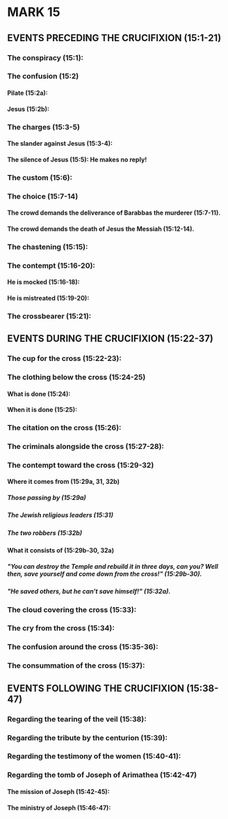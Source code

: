 ---
---
# MARK 15
## EVENTS PRECEDING THE CRUCIFIXION (15:1-21) 
###  The conspiracy (15:1): 
###  The confusion (15:2) 
####  Pilate (15:2a): 
####  Jesus (15:2b): 
###  The charges (15:3-5) 
####  The slander against Jesus (15:3-4): 
####  The silence of Jesus (15:5): He makes no reply! 
###  The custom (15:6): 
###  The choice (15:7-14) 
####  The crowd demands the deliverance of Barabbas the murderer (15:7-11). 
####  The crowd demands the death of Jesus the Messiah (15:12-14). 
###  The chastening (15:15): 
###  The contempt (15:16-20): 
####  He is mocked (15:16-18): 
####  He is mistreated (15:19-20): 
###  The crossbearer (15:21): 
## EVENTS DURING THE CRUCIFIXION (15:22-37) 
###  The cup for the cross (15:22-23): 
###  The clothing below the cross (15:24-25) 
####  What is done (15:24): 
####  When it is done (15:25): 
###  The citation on the cross (15:26): 
###  The criminals alongside the cross (15:27-28): 
###  The contempt toward the cross (15:29-32) 
####  Where it comes from (15:29a, 31, 32b) 
#####  Those passing by (15:29a) 
#####  The Jewish religious leaders (15:31) 
#####  The two robbers (15:32b) 
####  What it consists of (15:29b-30, 32a) 
#####  \"You can destroy the Temple and rebuild it in three days, can you? Well then, save yourself and come down from the cross!\" (15:29b-30). 
#####  \"He saved others, but he can\'t save himself!\" (15:32a). 
###  The cloud covering the cross (15:33): 
###  The cry from the cross (15:34): 
###  The confusion around the cross (15:35-36): 
###  The consummation of the cross (15:37): 
## EVENTS FOLLOWING THE CRUCIFIXION (15:38-47) 
###  Regarding the tearing of the veil (15:38): 
###  Regarding the tribute by the centurion (15:39): 
###  Regarding the testimony of the women (15:40-41): 
###  Regarding the tomb of Joseph of Arimathea (15:42-47) 
####  The mission of Joseph (15:42-45): 
####  The ministry of Joseph (15:46-47): 
